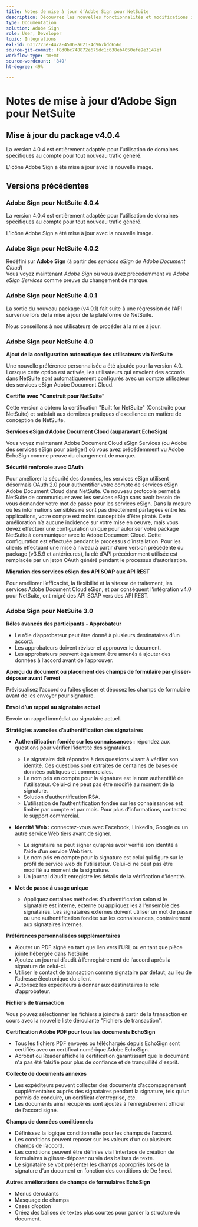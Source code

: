 ```yaml
---
title: Notes de mise à jour d’Adobe Sign pour NetSuite
description: Découvrez les nouvelles fonctionnalités et modifications incluses dans la version actuelle de l’intégration Adobe Sign pour NetSuite.
type: Documentation
solution: Adobe Sign
role: User, Developer
topic: Integrations
exl-id: 6317723e-447a-4506-a621-4d967bdd6561
source-git-commit: f8d0bc748872e675dc1c638eb4050efe9e3147ef
workflow-type: tm+mt
source-wordcount: '849'
ht-degree: 49%

---
```


# Notes de mise à jour d’Adobe Sign pour NetSuite

## Mise à jour du package v4.0.4

La version 4.0.4 est entièrement adaptée pour l’utilisation de domaines spécifiques au compte pour tout nouveau trafic généré.

L’icône Adobe Sign a été mise à jour avec la nouvelle image.

## Versions précédentes

### Adobe Sign pour NetSuite 4.0.4

La version 4.0.4 est entièrement adaptée pour l’utilisation de domaines spécifiques au compte pour tout nouveau trafic généré.

L’icône Adobe Sign a été mise à jour avec la nouvelle image.

### Adobe Sign pour NetSuite 4.0.2

Redéfini sur **Adobe Sign** (à partir des *services eSign de Adobe Document Cloud*)\
Vous voyez maintenant *Adobe Sign* où vous avez précédemment vu *Adobe eSign Services* comme preuve du changement de marque.

### Adobe Sign pour NetSuite 4.0.1

La sortie du nouveau package (v4.0.1) fait suite à une régression de l’API survenue lors de la mise à jour de la plateforme de NetSuite.

Nous conseillons à nos utilisateurs de procéder à la mise à jour.

### Adobe Sign pour NetSuite 4.0

**Ajout de la configuration automatique des utilisateurs via NetSuite**

Une nouvelle préférence personnalisée a été ajoutée pour la version 4.0. Lorsque cette option est activée, les utilisateurs qui envoient des accords dans NetSuite sont automatiquement configurés avec un compte utilisateur des services eSign Adobe Document Cloud.

**Certifié avec &quot;Construit pour NetSuite&quot;**

Cette version a obtenu la certification &quot;Built for NetSuite&quot; (Construite pour NetSuite) et satisfait aux dernières pratiques d&#39;excellence en matière de conception de NetSuite.

**Services eSign d’Adobe Document Cloud (auparavant EchoSign)**

Vous voyez maintenant Adobe Document Cloud eSign Services (ou Adobe des services eSign pour abréger) où vous avez précédemment vu Adobe EchoSign comme preuve du changement de marque.

**Sécurité renforcée avec OAuth**

Pour améliorer la sécurité des données, les services eSign utilisent désormais OAuth 2.0 pour authentifier votre compte de services eSign Adobe Document Cloud dans NetSuite. Ce nouveau protocole permet à NetSuite de communiquer avec les services eSign sans avoir besoin de vous demander votre mot de passe pour les services eSign. Dans la mesure où les informations sensibles ne sont pas directement partagées entre les applications, votre compte est moins susceptible d’être piraté. Cette amélioration n’a aucune incidence sur votre mise en oeuvre, mais vous devez effectuer une configuration unique pour autoriser votre package NetSuite à communiquer avec le Adobe Document Cloud. Cette configuration est effectuée pendant le processus d’installation. Pour les clients effectuant une mise à niveau à partir d’une version précédente du package (v3.5.9 et antérieures), la clé d’API précédemment utilisée est remplacée par un jeton OAuth généré pendant le processus d’autorisation.

**Migration des services eSign des API SOAP aux API REST**

Pour améliorer l’efficacité, la flexibilité et la vitesse de traitement, les services Adobe Document Cloud eSign, et par conséquent l’intégration v4.0 pour NetSuite, ont migré des API SOAP vers des API REST.

### Adobe Sign pour NetSuite 3.0

**Rôles avancés des participants - Approbateur**

* Le rôle d’approbateur peut être donné à plusieurs destinataires d’un accord.
* Les approbateurs doivent réviser et approuver le document.
* Les approbateurs peuvent également être amenés à ajouter des données à l’accord avant de l’approuver.

**Aperçu du document ou placement des champs de formulaire par glisser-déposer avant l’envoi**

Prévisualisez l’accord ou faites glisser et déposez les champs de formulaire avant de les envoyer pour signature.

**Envoi d’un rappel au signataire actuel**

Envoie un rappel immédiat au signataire actuel.

**Stratégies avancées d’authentification des signataires**

* **Authentification fondée sur les connaissances :** répondez aux questions pour vérifier l’identité des signataires.
   * Le signataire doit répondre à des questions visant à vérifier son identité. Ces questions sont extraites de centaines de bases de données publiques et commerciales.
   * Le nom pris en compte pour la signature est le nom authentifié de l’utilisateur. Celui-ci ne peut pas être modifié au moment de la signature.
   * Solution d’authentification RSA.
   * L’utilisation de l’authentification fondée sur les connaissances est limitée par compte et par mois. Pour plus d’informations, contactez le support commercial.

* **Identité Web :** connectez-vous avec Facebook, LinkedIn, Google ou un autre service Web tiers avant de signer.

   * Le signataire ne peut signer qu’après avoir vérifié son identité à l’aide d’un service Web tiers.
   * Le nom pris en compte pour la signature est celui qui figure sur le profil de service web de l’utilisateur. Celui-ci ne peut pas être modifié au moment de la signature.
   * Un journal d’audit enregistre les détails de la vérification d’identité.

* **Mot de passe à usage unique**
   * Appliquez certaines méthodes d’authentification selon si le signataire est interne, externe ou appliquez les à l’ensemble des signataires. Les signataires externes doivent utiliser un mot de passe ou une authentification fondée sur les connaissances, contrairement aux signataires internes.

**Préférences personnalisées supplémentaires**

* Ajouter un PDF signé en tant que lien vers l’URL ou en tant que pièce jointe hébergée dans NetSuite
* Ajoutez un journal d’audit à l’enregistrement de l’accord après la signature de celui-ci.
* Utiliser le contact de transaction comme signataire par défaut, au lieu de l’adresse électronique du client
* Autorisez les expéditeurs à donner aux destinataires le rôle d’approbateur.

**Fichiers de transaction**

Vous pouvez sélectionner les fichiers à joindre à partir de la transaction en cours avec la nouvelle liste déroulante &quot;Fichiers de transaction&quot;.

**Certification Adobe PDF pour tous les documents EchoSign**

* Tous les fichiers PDF envoyés ou téléchargés depuis EchoSign sont certifiés avec un certificat numérique Adobe EchoSign.
* Acrobat ou Reader affiche la certification garantissant que le document n&#39;a pas été falsifié pour plus de confiance et de tranquillité d&#39;esprit.

**Collecte de documents annexes**

* Les expéditeurs peuvent collecter des documents d’accompagnement supplémentaires auprès des signataires pendant la signature, tels qu’un permis de conduire, un certificat d’entreprise, etc.
* Les documents ainsi récupérés sont ajoutés à l’enregistrement officiel de l’accord signé.

**Champs de données conditionnels**

* Définissez la logique conditionnelle pour les champs de l’accord.
* Les conditions peuvent reposer sur les valeurs d’un ou plusieurs champs de l’accord.
* Les conditions peuvent être définies via l’interface de création de formulaires à glisser-déposer ou via des balises de texte.
* Le signataire se voit présenter les champs appropriés lors de la signature d’un document en fonction des conditions de De ! ned.

**Autres améliorations de champs de formulaires EchoSign**

* Menus déroulants
* Masquage de champs
* Cases d’option
* Créez des balises de textes plus courtes pour garder la structure du document.
